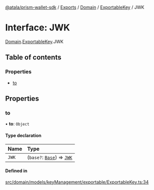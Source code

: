 [@atala/prism-wallet-sdk](../README.md) / [Exports](../modules.md) / [Domain](../modules/Domain.md) / [ExportableKey](../modules/Domain.ExportableKey.md) / JWK

# Interface: JWK

[Domain](../modules/Domain.md).[ExportableKey](../modules/Domain.ExportableKey.md).JWK

## Table of contents

### Properties

- [to](Domain.ExportableKey.JWK.md#to)

## Properties

### to

• **to**: `Object`

#### Type declaration

| Name | Type |
| :------ | :------ |
| `JWK` | (`base?`: [`Base`](Domain.JWK.Base.md)) => [`JWK`](../modules/Domain.md#jwk) |

#### Defined in

[src/domain/models/keyManagement/exportable/ExportableKey.ts:34](https://github.com/input-output-hk/atala-prism-wallet-sdk-ts/blob/1ffdae52df023bad4ba1a76cf6d76793dfc29b80/src/domain/models/keyManagement/exportable/ExportableKey.ts#L34)
